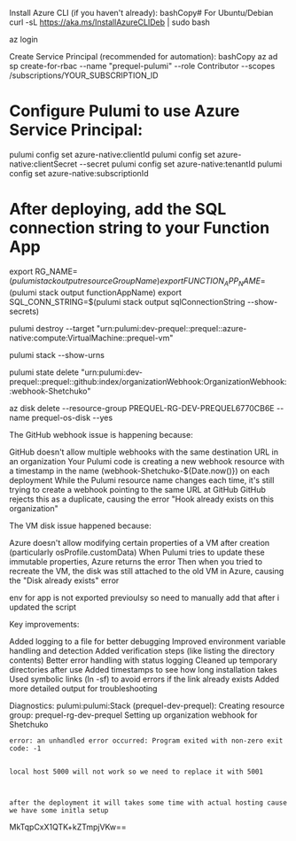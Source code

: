 Install Azure CLI (if you haven't already):
bashCopy# For Ubuntu/Debian
curl -sL https://aka.ms/InstallAzureCLIDeb | sudo bash


az login


Create Service Principal (recommended for automation):
bashCopy
az ad sp create-for-rbac --name "prequel-pulumi" --role Contributor --scopes /subscriptions/YOUR_SUBSCRIPTION_ID

# Configure Pulumi to use Azure Service Principal:
pulumi config set azure-native:clientId <appId>
pulumi config set azure-native:clientSecret <password> --secret
pulumi config set azure-native:tenantId <tenant>
pulumi config set azure-native:subscriptionId <subscriptionId>

# After deploying, add the SQL connection string to your Function App
export RG_NAME=$(pulumi stack output resourceGroupName)
export FUNCTION_APP_NAME=$(pulumi stack output functionAppName)
export SQL_CONN_STRING=$(pulumi stack output sqlConnectionString --show-secrets)

pulumi destroy --target "urn:pulumi:dev-prequel::prequel::azure-native:compute:VirtualMachine::prequel-vm"

pulumi stack --show-urns

pulumi state delete "urn:pulumi:dev-prequel::prequel::github:index/organizationWebhook:OrganizationWebhook::webhook-Shetchuko"

az disk delete --resource-group PREQUEL-RG-DEV-PREQUEL6770CB6E --name prequel-os-disk --yes


The GitHub webhook issue is happening because:

GitHub doesn't allow multiple webhooks with the same destination URL in an organization
Your Pulumi code is creating a new webhook resource with a timestamp in the name (webhook-Shetchuko-${Date.now()}) on each deployment
While the Pulumi resource name changes each time, it's still trying to create a webhook pointing to the same URL at GitHub
GitHub rejects this as a duplicate, causing the error "Hook already exists on this organization"


The VM disk issue happened because:

Azure doesn't allow modifying certain properties of a VM after creation (particularly osProfile.customData)
When Pulumi tries to update these immutable properties, Azure returns the error
Then when you tried to recreate the VM, the disk was still attached to the old VM in Azure, causing the "Disk already exists" error


env for app is not exported previoulsy so need to manually add that after i updated the script 


Key improvements:

Added logging to a file for better debugging
Improved environment variable handling and detection
Added verification steps (like listing the directory contents)
Better error handling with status logging
Cleaned up temporary directories after use
Added timestamps to see how long installation takes
Used symbolic links (ln -sf) to avoid errors if the link already exists
Added more detailed output for troubleshooting

Diagnostics:
  pulumi:pulumi:Stack (prequel-dev-prequel):
    Creating resource group: prequel-rg-dev-prequel
    Setting up organization webhook for Shetchuko

    error: an unhandled error occurred: Program exited with non-zero exit code: -1


    local host 5000 will not work so we need to replace it with 5001



    after the deployment it will takes some time with actual hosting cause we have some initla setup

MkTqpCxX1QTK+kZTmpjVKw==
